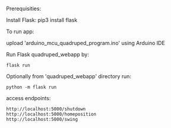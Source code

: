 Prerequisities:

Install Flask:
	pip3 install flask


To run app:

upload 'arduino_mcu_quadruped_program.ino' using Arduino IDE

Run Flask quadruped_webapp by:

	flask run

Optionally from 'quadruped_webapp' directory run:

	python -m flask run


access endpoints:

	http://localhost:5000/shutdown
	http://localhost:5000/homeposition
	http://localhost:5000/swing

